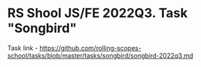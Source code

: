 # RS Shool JS/FE 2022Q3. Task "Songbird"

Task link - https://github.com/rolling-scopes-school/tasks/blob/master/tasks/songbird/songbird-2022q3.md
